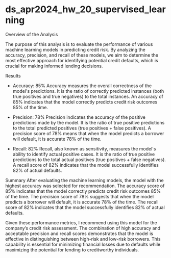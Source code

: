 # ds_apr2024_hw_20_supervised_learning

Overview of the Analysis

The purpose of this analysis is to evaluate the performance of various machine learning models in predicting credit risk. By analyzing the accuracy, precision, and recall of these models, we aim to determine the most effective approach for identifying potential credit defaults, which is crucial for making informed lending decisions.

Results

- Accuracy: 85% Accuracy measures the overall correctness of the model's predictions. It is the ratio of correctly predicted instances (both true positives and true negatives) to the total instances. An accuracy of 85% indicates that the model correctly predicts credit risk outcomes 85% of the time.

- Precision: 78% Precision indicates the accuracy of the positive predictions made by the model. It is the ratio of true positive predictions to the total predicted positives (true positives + false positives). A precision score of 78% means that when the model predicts a borrower will default, it is accurate 78% of the time.

- Recall: 82% Recall, also known as sensitivity, measures the model's ability to identify actual positive cases. It is the ratio of true positive predictions to the total actual positives (true positives + false negatives). A recall score of 82% indicates that the model successfully identifies 82% of actual defaults.

Summary
After evaluating the machine learning models, the model with the highest accuracy was selected for recommendation. The accuracy score of 85% indicates that the model correctly predicts credit risk outcomes 85% of the time. The precision score of 78% suggests that when the model predicts a borrower will default, it is accurate 78% of the time. The recall score of 82% indicates that the model successfully identifies 82% of actual defaults.

Given these performance metrics, I recommend using this model for the company’s credit risk assessment. The combination of high accuracy and acceptable precision and recall scores demonstrates that the model is effective in distinguishing between high-risk and low-risk borrowers. This capability is essential for minimizing financial losses due to defaults while maximizing the potential for lending to creditworthy individuals.
